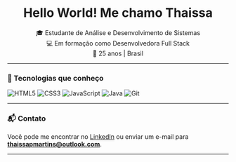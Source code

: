 <h1 align="center">Hello World! Me chamo Thaissa</h1>

<p align="center">
  🎓 Estudante de Análise e Desenvolvimento de Sistemas<br>
  💻 Em formação como Desenvolvedora Full Stack<br>
  📍 25 anos | Brasil
</p>

---

### 🚀 Tecnologias que conheço

![HTML5](https://img.shields.io/badge/HTML5-E34F26?style=for-the-badge&logo=html5&logoColor=white)
![CSS3](https://img.shields.io/badge/CSS3-1572B6?style=for-the-badge&logo=css3&logoColor=white)
![JavaScript](https://img.shields.io/badge/JavaScript-F7DF1E?style=for-the-badge&logo=javascript&logoColor=black)
![Java](https://img.shields.io/badge/Java-007396?style=for-the-badge&logo=java&logoColor=white)
![Git](https://img.shields.io/badge/Git-F05032?style=for-the-badge&logo=git&logoColor=white)

---


### 📬 Contato

Você pode me encontrar no [LinkedIn](www.linkedin.com/in/thaissa-padilha) ou enviar um e-mail para **thaissapmartins@outlook.com**.

---
